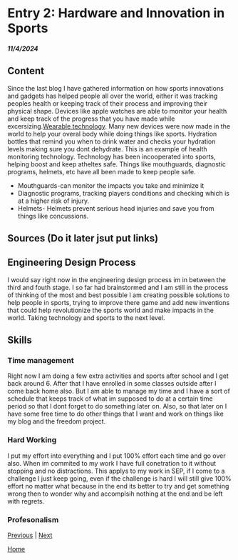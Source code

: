# Entry 2: Hardware and Innovation in Sports
##### 11/4/2024

## Content 
Since the last blog I have gathered information on how sports innovations and gadgets has helped people all over the world, either it was tracking peoples health or keeping track of their process and improving their physical shape. Devices like apple watches are able to monitor your health and keep track of the progress that you have made while excersizing.[Wearable technology](https://www.catapult.com/blog/wearable-technology-in-sports). Many new devices were now made in the world to help your overal body while doing things like sports. Hydration bottles that remind you when to drink water and checks your hydration levels making sure you dont dehydrate. This is an example of health monitoring technology. Technology has been incooperated into sports, helping boost and keep atheltes safe. Things like mouthguards, diagnostic programs, helmets, etc have all been made to keep people safe. 
* Mouthguards-can monitor the impacts you take and minimize it
* Diagnostic programs, tracking players conditions and checking which is at a higher risk of injury.
* Helmets- Helmets prevent serious head injuries and save you from things like concussions.  

## Sources (Do it later jsut put links) 


## Engineering Design Process 
I would say right now in the engineering design process im in between the third and fouth stage. I so far had brainstormed and I am still in the process of thinking of the most and best possible I am creating possible solutions to help people in sports, trying to improve there game and add new inventions that could help revolutionize the sports world and make impacts in the world. Taking technology and sports to the next level. 

## Skills
### Time management
Right now I am doing a few extra activities and sports after school and I get back around 6. After that I have enrolled in some classes outside after I come back home also. But I am able to manage my time and I have a sort of schedule that keeps track of what im supposed to do at a certain time period so that I dont forget to do something later on. Also, so that later on I have some free time to do other things that I want and work on things like my blog and the freedom project. 

### Hard Working
I put my effort into everything and I put 100% effort each time and go over also. When im commited to my work I have full conetration to it without stopping and no distractions. This applys to my work in SEP, if I come to a challenge I just keep going, even if the challenge is hard I will still give 100% effort no matter what because in the end its better to try and get something wrong then to wonder why and accomplsih nothing at the end and be left with regrets. 

### Profesonalism 

[Previous](entry01.md) | [Next](entry03.md)

[Home](../README.md)
